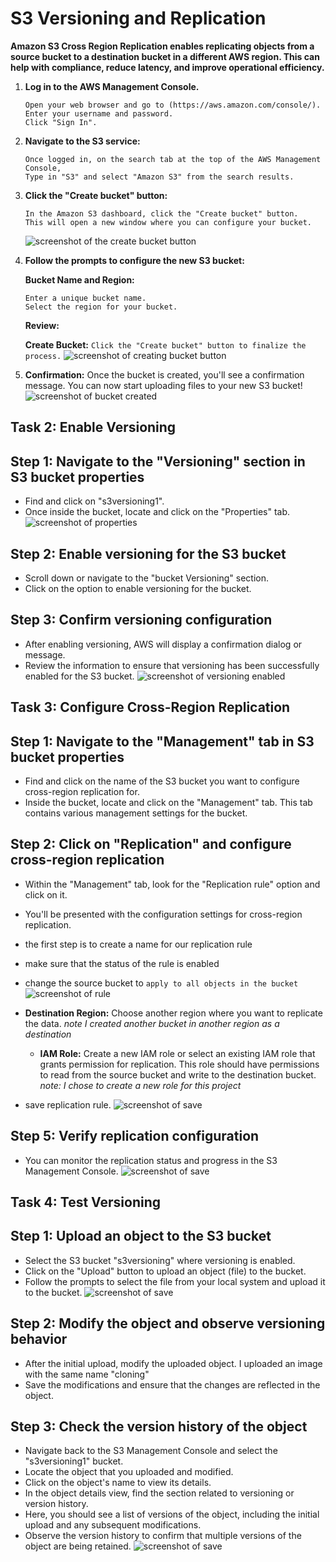 # S3 Versioning and Replication

**Amazon S3 Cross Region Replication enables replicating objects from a source bucket to a destination bucket in a different AWS region. This can help with compliance, reduce latency, and improve operational efficiency.**


1. **Log in to the AWS Management Console.**
   ```
   Open your web browser and go to (https://aws.amazon.com/console/).
   Enter your username and password.
   Click "Sign In".
   ```
2. **Navigate to the S3 service:**
   ```
   Once logged in, on the search tab at the top of the AWS Management Console,
   Type in "S3" and select "Amazon S3" from the search results.
   ```

3. **Click the "Create bucket" button:**
   ```
   In the Amazon S3 dashboard, click the "Create bucket" button.
   This will open a new window where you can configure your bucket.
   ```
   ![screenshot of the create bucket button](image/Create_bucket.png)

4. **Follow the prompts to configure the new S3 bucket:**
   
   **Bucket Name and Region:**
   ```
   Enter a unique bucket name.
   Select the region for your bucket.
   ```
   
   **Review:**
   
   **Create Bucket:**
   `Click the "Create bucket" button to finalize the process.`
   ![screenshot of creating bucket button](image/Creating_bucket.png)

5. **Confirmation:**
   Once the bucket is created, you'll see a confirmation message.
   You can now start uploading files to your new S3 bucket!
   ![screenshot of bucket created](image/s3versioning1.png)

## Task 2: Enable Versioning

## Step 1: Navigate to the "Versioning" section in S3 bucket properties
- Find and click on "s3versioning1".
- Once inside the bucket, locate and click on the "Properties" tab.
  ![screenshot of properties](image/s3versioningproperties.png)

## Step 2: Enable versioning for the S3 bucket
- Scroll down or navigate to the "bucket Versioning" section.
- Click on the option to enable versioning for the bucket.

## Step 3: Confirm versioning configuration
- After enabling versioning, AWS will display a confirmation dialog or message.
- Review the information to ensure that versioning has been successfully enabled for the S3 bucket.
  ![screenshot of versioning enabled](image/s3versioningenabled.png)


## Task 3: Configure Cross-Region Replication

## Step 1: Navigate to the "Management" tab in S3 bucket properties
- Find and click on the name of the S3 bucket you want to configure cross-region replication for.
- Inside the bucket, locate and click on the "Management" tab. This tab contains various management settings for the bucket.

## Step 2: Click on "Replication" and configure cross-region replication
- Within the "Management" tab, look for the "Replication rule" option and click on it.
- You'll be presented with the configuration settings for cross-region replication.
- the first step is to create a name for our replication rule
- make sure that the status of the rule is enabled
- change the source bucket to `apply to all objects in the bucket`
  ![screenshot of rule](image/s3versioningapply.png)
- **Destination Region:** Choose another region where you want to replicate the data.
   *note* *I created another bucket in another region as a destination*
  - **IAM Role:** Create a new IAM role or select an existing IAM role that grants permission for replication. This role should have permissions to read from the source bucket and write to the destination bucket. *note:* *I chose to create a new role for this project*

- save replication rule.
![screenshot of save](image/s3versioningsave.png)



## Step 5: Verify replication configuration
- You can monitor the replication status and progress in the S3 Management Console.
![screenshot of save](image/s3versioningconfirm.png)

## Task 4: Test Versioning

## Step 1: Upload an object to the S3 bucket
- Select the S3 bucket "s3versioning" where versioning is enabled.
- Click on the "Upload" button to upload an object (file) to the bucket.
- Follow the prompts to select the file from your local system and upload it to the bucket.
  ![screenshot of save](image/s3versioningreplication.png)
  
## Step 2: Modify the object and observe versioning behavior
- After the initial upload, modify the uploaded object. I uploaded an image with the same name "cloning"
- Save the modifications and ensure that the changes are reflected in the object.


## Step 3: Check the version history of the object
- Navigate back to the S3 Management Console and select the "s3versioning1" bucket.
- Locate the object that you uploaded and modified.
- Click on the object's name to view its details.
- In the object details view, find the section related to versioning or version history.
- Here, you should see a list of versions of the object, including the initial upload and any subsequent modifications.
- Observe the version history to confirm that multiple versions of the object are being retained.
  ![screenshot of save](image/s3versioningversioning.png)







